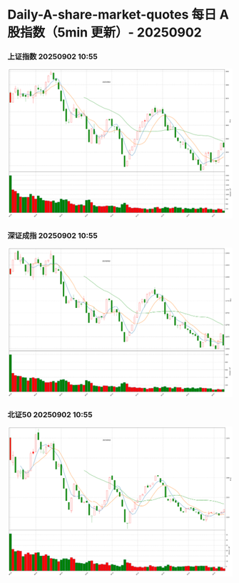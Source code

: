 
# Daily-A-share-market-quotes 每日 A 股指数（5min 更新）- 20250902

### 上证指数 20250902 10:55
![](./fig/2025/9/20250902-sh000001.png)

### 深证成指 20250902 10:55
![](./fig/2025/9/20250902-sz399001.png)

### 北证50 20250902 10:55
![](./fig/2025/9/20250902-bj899050.png)
